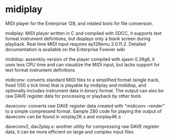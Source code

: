 # midiplay
MIDI player for the Enterprise 128, and related tools for file conversion.

midiplay: MIDI player written in C and compiled with SDCC, it supports text format instrument definitions, but displays only a blank screen during playback. Real time MIDI input requires ep128emu 2.0.11.2. Detailed documentation is available on the Enterprise Forever wiki

mididisp: assembly version of the player compiled with sjasm 0.39g6, it uses less CPU time and can visualize the MIDI input, but lacks support for text format instrument definitions

midiconv: converts standard MIDI files to a simplified format (single track, fixed 1/50 s tick time) that is playable by midiplay and mididisp, and optionally includes instrument data in binary format. The output can also be raw DAVE register data for processing or playback by other tools

daveconv: converts raw DAVE register data created with "midiconv -render" to a simple compressed format. Sample Z80 code for playing the output of daveconv can be found in xorplay2K.s and xorplay4K.s

daveconv2, dav2play.s: another utility for compressing raw DAVE register data, it can be more efficient on large and complex input files

